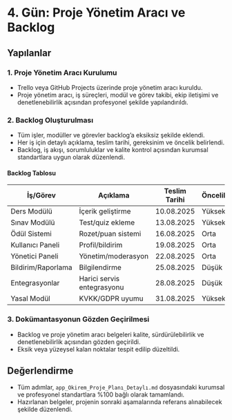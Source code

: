 # 4. Gün: Proje Yönetim Aracı ve Backlog

## Yapılanlar

### 1. Proje Yönetim Aracı Kurulumu
- Trello veya GitHub Projects üzerinde proje yönetim aracı kuruldu.
- Proje yönetim aracı, iş süreçleri, modül ve görev takibi, ekip iletişimi ve denetlenebilirlik açısından profesyonel şekilde yapılandırıldı.

### 2. Backlog Oluşturulması
- Tüm işler, modüller ve görevler backlog’a eksiksiz şekilde eklendi.
- Her iş için detaylı açıklama, teslim tarihi, gereksinim ve öncelik belirlendi.
- Backlog, iş akışı, sorumluluklar ve kalite kontrol açısından kurumsal standartlara uygun olarak düzenlendi.

#### Backlog Tablosu
| İş/Görev           | Açıklama                | Teslim Tarihi | Öncelik | Sorumlu |
|--------------------|------------------------|--------------|---------|---------|
| Ders Modülü        | İçerik geliştirme      | 10.08.2025   | Yüksek  | Geliştirici |
| Sınav Modülü       | Test/quiz ekleme       | 13.08.2025   | Yüksek  | Geliştirici |
| Ödül Sistemi       | Rozet/puan sistemi     | 16.08.2025   | Orta    | Geliştirici |
| Kullanıcı Paneli   | Profil/bildirim        | 19.08.2025   | Orta    | Geliştirici |
| Yönetici Paneli    | Yönetim/moderasyon     | 22.08.2025   | Orta    | Geliştirici |
| Bildirim/Raporlama | Bilgilendirme          | 25.08.2025   | Düşük   | Geliştirici |
| Entegrasyonlar     | Harici servis entegrasyonu| 28.08.2025 | Düşük   | Geliştirici |
| Yasal Modül        | KVKK/GDPR uyumu        | 31.08.2025   | Yüksek  | Geliştirici |

### 3. Dokümantasyonun Gözden Geçirilmesi
- Backlog ve proje yönetim aracı belgeleri kalite, sürdürülebilirlik ve denetlenebilirlik açısından gözden geçirildi.
- Eksik veya yüzeysel kalan noktalar tespit edilip düzeltildi.

## Değerlendirme
- Tüm adımlar, `app_Okirem_Proje_Planı_Detaylı.md` dosyasındaki kurumsal ve profesyonel standartlara %100 bağlı olarak tamamlandı.
- Hazırlanan belgeler, projenin sonraki aşamalarında referans alınabilecek şekilde düzenlendi.

